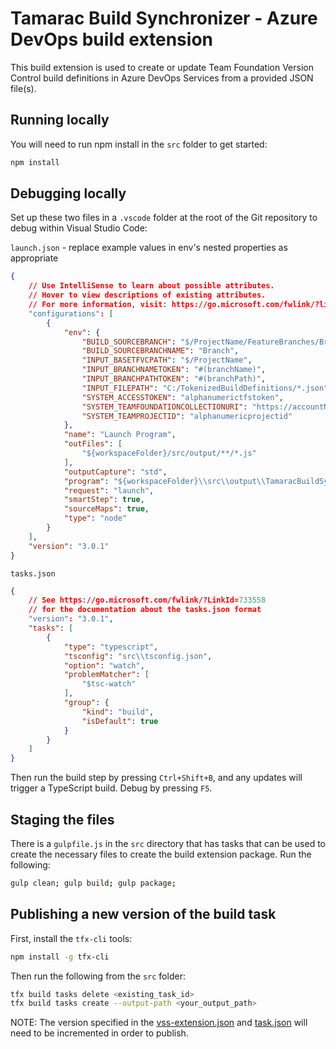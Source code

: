 # Tamarac Build Synchronizer - Azure DevOps build extension

This build extension is used to create or update Team Foundation Version Control build definitions 
in Azure DevOps Services from a provided JSON file(s).

## Running locally

You will need to run npm install in the `src` folder to get started:

```bash
npm install
```

## Debugging locally

Set up these two files in a `.vscode` folder at the root of the Git repository to debug within Visual Studio Code:

`launch.json` - replace example values in env's nested properties as appropriate

```json
{
    // Use IntelliSense to learn about possible attributes.
    // Hover to view descriptions of existing attributes.
    // For more information, visit: https://go.microsoft.com/fwlink/?linkid=830387
    "configurations": [
        {
            "env": {
                "BUILD_SOURCEBRANCH": "$/ProjectName/FeatureBranches/Branch",
                "BUILD_SOURCEBRANCHNAME": "Branch",
                "INPUT_BASETFVCPATH": "$/ProjectName",
                "INPUT_BRANCHNAMETOKEN": "#(branchName)",
                "INPUT_BRANCHPATHTOKEN": "#(branchPath)",
                "INPUT_FILEPATH": "C:/TokenizedBuildDefinitions/*.json",
                "SYSTEM_ACCESSTOKEN": "alphanumerictfstoken",
                "SYSTEM_TEAMFOUNDATIONCOLLECTIONURI": "https://accountName.visualstudio.com/ProjectName/",
                "SYSTEM_TEAMPROJECTID": "alphanumericprojectid"
            },
            "name": "Launch Program",
            "outFiles": [
                "${workspaceFolder}/src/output/**/*.js"
            ],
            "outputCapture": "std",
            "program": "${workspaceFolder}\\src\\output\\TamaracBuildSynchronizer\\index.js",
            "request": "launch",
            "smartStep": true,
            "sourceMaps": true,
            "type": "node"
        }
    ],
    "version": "3.0.1"
}
```

`tasks.json`

```json
{
    // See https://go.microsoft.com/fwlink/?LinkId=733558
    // for the documentation about the tasks.json format
    "version": "3.0.1",
    "tasks": [
        {
            "type": "typescript",
            "tsconfig": "src\\tsconfig.json",
            "option": "watch",
            "problemMatcher": [
                "$tsc-watch"
            ],
            "group": {
                "kind": "build",
                "isDefault": true
            }
        }
    ]
}
```

Then run the build step by pressing `Ctrl+Shift+B`, and any updates will trigger a TypeScript build. Debug by pressing `F5`.

## Staging the files

There is a `gulpfile.js` in the `src` directory that has tasks that can be used to create the necessary files to create the build extension package. Run the following:

```bash
gulp clean; gulp build; gulp package;
```

## Publishing a new version of the build task

First, install the `tfx-cli` tools:

```bash
npm install -g tfx-cli
```

Then run the following from the `src` folder:

```bash
tfx build tasks delete <existing_task_id>
tfx build tasks create --output-path <your_output_path>
```

NOTE: The version specified in the [vss-extension.json](./src/vss-extension.json) and [task.json](./src/TamaracBuildSynchronizer/task.json) will need to be incremented in order to publish.